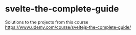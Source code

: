 # svelte-the-complete-guide
Solutions to the projects from this course https://www.udemy.com/course/sveltejs-the-complete-guide/
